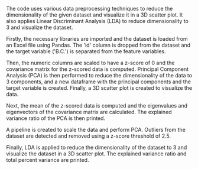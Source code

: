 The code uses various data preprocessing techniques to reduce the dimensionality of the given dataset and visualize it in a 3D scatter plot. It also applies Linear Discriminant Analysis (LDA) to reduce dimensionality to 3 and visualize the dataset.

Firstly, the necessary libraries are imported and the dataset is loaded from an Excel file using Pandas. The 'id' column is dropped from the dataset and the target variable ('B.C.') is separated from the feature variables.

Then, the numeric columns are scaled to have a z-score of 0 and the covariance matrix for the z-scored data is computed. Principal Component Analysis (PCA) is then performed to reduce the dimensionality of the data to 3 components, and a new dataframe with the principal components and the target variable is created. Finally, a 3D scatter plot is created to visualize the data.

Next, the mean of the z-scored data is computed and the eigenvalues and eigenvectors of the covariance matrix are calculated. The explained variance ratio of the PCA is then printed.

A pipeline is created to scale the data and perform PCA. Outliers from the dataset are detected and removed using a z-score threshold of 2.5.

Finally, LDA is applied to reduce the dimensionality of the dataset to 3 and visualize the dataset in a 3D scatter plot. The explained variance ratio and total percent variance are printed.
